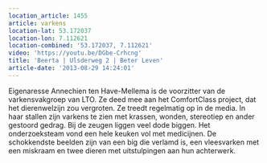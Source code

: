 ```yaml
---
location_article: 1455
article: varkens
location-lat: 53.172037
location-lon: 7.112621
location-combined: '53.172037, 7.112621'
video: 'https://youtu.be/DGbe-Crhcng'
title: 'Beerta | Ulsderweg 2 | Beter Leven'
article-date: '2013-08-29 14:24:01'
---
```


Eigenaresse Annechien ten Have-Mellema is de voorzitter van de varkensvakgroep van LTO. Ze deed mee aan het ComfortClass project, dat het dierenwelzijn zou vergroten. Ze treedt regelmatig op in de media. In haar stallen zijn varkens te zien met krassen, wonden, stereotiep en ander gestoord gedrag. Bij de zeugen liggen veel dode biggen. Het onderzoeksteam vond een hele keuken vol met medicijnen. De schokkendste beelden zijn van een big die verlamd is, een vleesvarken met een miskraam en twee dieren met uitstulpingen aan hun achterwerk.